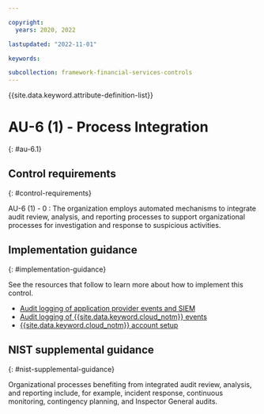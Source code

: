 ```yaml
---

copyright:
  years: 2020, 2022

lastupdated: "2022-11-01"

keywords:

subcollection: framework-financial-services-controls
---
```


{{site.data.keyword.attribute-definition-list}}

               
# AU-6 (1) - Process Integration
{: #au-6.1}

## Control requirements
{: #control-requirements}

AU-6 (1) - 0
    : The organization employs automated mechanisms to integrate audit review, analysis, and reporting processes to support organizational processes for investigation and response to suspicious activities.

## Implementation guidance
{: #implementation-guidance}

See the resources that follow to learn more about how to implement this control.

- [Audit logging of application provider events and SIEM](/docs/framework-financial-services?topic=framework-financial-services-shared-logging-audit-provider)
- [Audit logging of {{site.data.keyword.cloud_notm}} events](/docs/framework-financial-services?topic=framework-financial-services-shared-logging-audit)
- [{{site.data.keyword.cloud_notm}} account setup](/docs/framework-financial-services?topic=framework-financial-services-shared-account-setup)

## NIST supplemental guidance
{: #nist-supplemental-guidance}

Organizational processes benefiting from integrated audit review, analysis, and reporting include, for example, incident response, continuous monitoring, contingency planning, and Inspector General audits.





